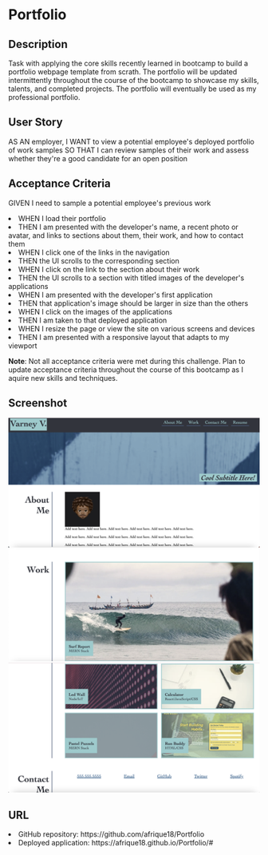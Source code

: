# Portfolio

## Description
Task with applying the core skills recently learned in bootcamp to build a portfolio webpage template from scrath. The portfolio will be updated intermittently throughout the course of the bootcamp to showcase my skills, talents, and completed projects. The portfolio will eventually be used as my professional portfolio. 

## User Story

AS AN employer, I WANT to view a potential employee's deployed portfolio of work samples SO THAT I can review samples of their work and assess whether they're a good candidate for an open position

## Acceptance Criteria

GIVEN I need to sample a potential employee's previous work
<li>WHEN I load their portfolio</li>
<li>THEN I am presented with the developer's name, a recent photo or avatar, and links to sections about them, their work, and how to contact them</li>
<li>WHEN I click one of the links in the navigation</li>
<li>THEN the UI scrolls to the corresponding section</li>
<li>WHEN I click on the link to the section about their work</li>
<li>THEN the UI scrolls to a section with titled images of the developer's applications</li>
<li>WHEN I am presented with the developer's first application</li>
<li>THEN that application's image should be larger in size than the others</li>
<li>WHEN I click on the images of the applications</li>
<li>THEN I am taken to that deployed application</li>
<li>WHEN I resize the page or view the site on various screens and devices</li>
<li>THEN I am presented with a responsive layout that adapts to my viewport</li>

**Note**: Not all acceptance criteria were met during this challenge. Plan to update acceptance criteria throughout the course of this bootcamp as I aquire new skills and techniques.

## Screenshot
![Alt text](./assets/images/Screenshot%201.png)
![Alt text](./assets/images/Screenshot%202.png)
![Alt text](./assets/images/Screenshot%203.png)

## URL
<li>GitHub repository: https://github.com/afrique18/Portfolio</li>
<li>Deployed application: https://afrique18.github.io/Portfolio/#</li>

